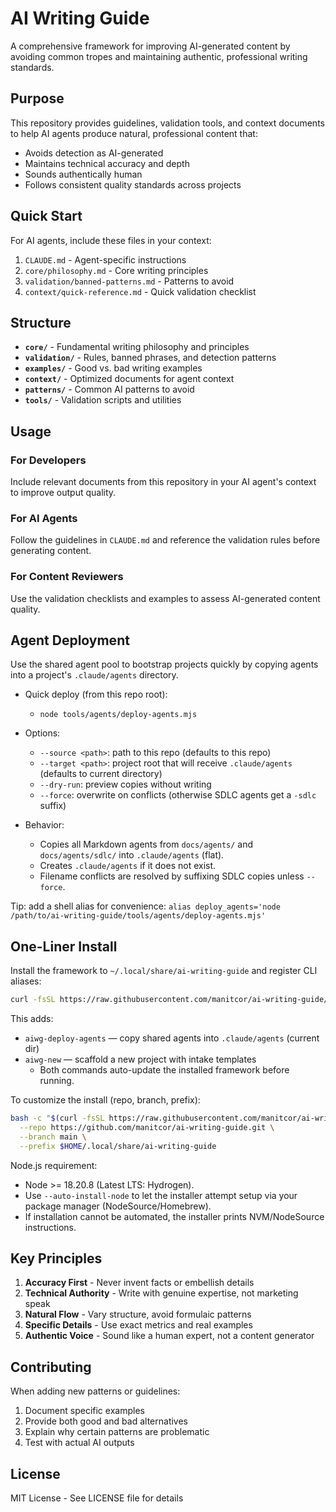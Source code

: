 # AI Writing Guide

A comprehensive framework for improving AI-generated content by avoiding common tropes and maintaining authentic, professional writing standards.

## Purpose

This repository provides guidelines, validation tools, and context documents to help AI agents produce natural, professional content that:
- Avoids detection as AI-generated
- Maintains technical accuracy and depth
- Sounds authentically human
- Follows consistent quality standards across projects

## Quick Start

For AI agents, include these files in your context:
1. `CLAUDE.md` - Agent-specific instructions
2. `core/philosophy.md` - Core writing principles
3. `validation/banned-patterns.md` - Patterns to avoid
4. `context/quick-reference.md` - Quick validation checklist

## Structure

- **`core/`** - Fundamental writing philosophy and principles
- **`validation/`** - Rules, banned phrases, and detection patterns
- **`examples/`** - Good vs. bad writing examples
- **`context/`** - Optimized documents for agent context
- **`patterns/`** - Common AI patterns to avoid
- **`tools/`** - Validation scripts and utilities

## Usage

### For Developers
Include relevant documents from this repository in your AI agent's context to improve output quality.

### For AI Agents
Follow the guidelines in `CLAUDE.md` and reference the validation rules before generating content.

### For Content Reviewers
Use the validation checklists and examples to assess AI-generated content quality.

## Agent Deployment

Use the shared agent pool to bootstrap projects quickly by copying agents into a project's `.claude/agents` directory.

- Quick deploy (from this repo root):
  - `node tools/agents/deploy-agents.mjs`

- Options:
  - `--source <path>`: path to this repo (defaults to this repo)
  - `--target <path>`: project root that will receive `.claude/agents` (defaults to current directory)
  - `--dry-run`: preview copies without writing
  - `--force`: overwrite on conflicts (otherwise SDLC agents get a `-sdlc` suffix)

- Behavior:
  - Copies all Markdown agents from `docs/agents/` and `docs/agents/sdlc/` into `.claude/agents` (flat).
  - Creates `.claude/agents` if it does not exist.
  - Filename conflicts are resolved by suffixing SDLC copies unless `--force`.

Tip: add a shell alias for convenience:
`alias deploy_agents='node /path/to/ai-writing-guide/tools/agents/deploy-agents.mjs'`

## One-Liner Install

Install the framework to `~/.local/share/ai-writing-guide` and register CLI aliases:

```bash
curl -fsSL https://raw.githubusercontent.com/manitcor/ai-writing-guide/main/tools/install/install.sh | bash
```

This adds:
- `aiwg-deploy-agents` — copy shared agents into `.claude/agents` (current dir)
- `aiwg-new` — scaffold a new project with intake templates
  - Both commands auto-update the installed framework before running.

To customize the install (repo, branch, prefix):

```bash
bash -c "$(curl -fsSL https://raw.githubusercontent.com/manitcor/ai-writing-guide/main/tools/install/install.sh)" -- \
  --repo https://github.com/manitcor/ai-writing-guide.git \
  --branch main \
  --prefix $HOME/.local/share/ai-writing-guide
```

Node.js requirement:
- Node >= 18.20.8 (Latest LTS: Hydrogen).
- Use `--auto-install-node` to let the installer attempt setup via your package manager (NodeSource/Homebrew).
- If installation cannot be automated, the installer prints NVM/NodeSource instructions.

## Key Principles

1. **Accuracy First** - Never invent facts or embellish details
2. **Technical Authority** - Write with genuine expertise, not marketing speak
3. **Natural Flow** - Vary structure, avoid formulaic patterns
4. **Specific Details** - Use exact metrics and real examples
5. **Authentic Voice** - Sound like a human expert, not a content generator

## Contributing

When adding new patterns or guidelines:
1. Document specific examples
2. Provide both good and bad alternatives
3. Explain why certain patterns are problematic
4. Test with actual AI outputs

## License

MIT License - See LICENSE file for details
